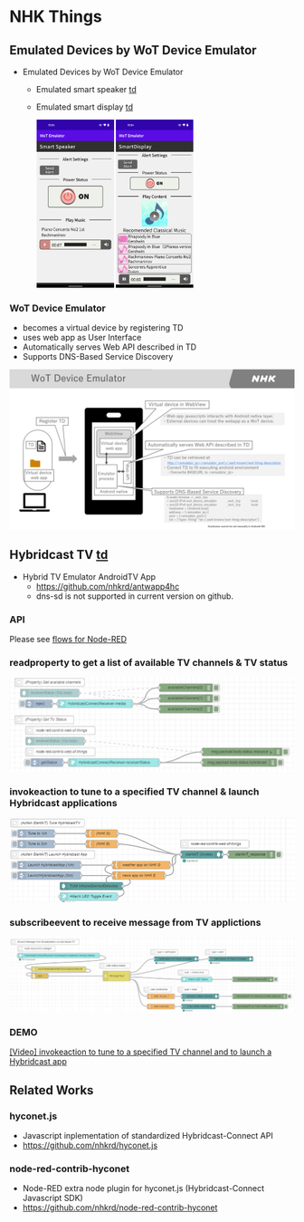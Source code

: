 # NHK Things

## Emulated Devices by WoT Device Emulator
* Emulated Devices by WoT Device Emulator
  * Emulated smart speaker [td](TDs/nhk-emulatedSpeaker.td.jsonld)
  * Emulated smart display [td](TDs/nhk-emulatedDisplay.td.jsonld)

     <img src="20210928_plugfest_speaker.png" alt="Smart speaker (emulator) for TPAC 2021 Plugfest" width="30%"/>
     <img src="20210928_plugfest_display.png" alt="Smart display (emulator) for TPAC 2021 Plugfest" width="30%" />

### WoT Device Emulator
  * becomes a virtual device by registering TD
  * uses web app as User Interface
  * Automatically serves Web API described in TD
  * Supports DNS-Based Service Discovery
 <img src="20210928_plugfest_emulator.png" alt="WoT device emulator for TPAC 2021 Plugfest" />



## Hybridcast TV [td](/TDs/nhk-tv.jsonld)
- Hybrid TV Emulator AndroidTV App
   - https://github.com/nhkrd/antwapp4hc
   - dns-sd is not supported in current version on github.

### API
Please see [flows for Node-RED](https://github.com/w3c/wot-testing/blob/master/events/2020.09.Online/TDs/NHK/flows_nhk_plugfest202009.json)

### readproperty to get a list of available TV channels & TV status
![readproperty to get available TV Channels & TV Status](property.png)
### invokeaction to tune to a specified TV channel & launch Hybridcast applications
![invokeaction to tune TV channel & launch HybridcastAPP](action.png)
### subscribeevent to receive message from TV applictions
![subscribeevent to receive message from TV programs](event.png)



### DEMO
[[Video] invokeaction to tune to a specified TV channel and to launch a Hybridcast app](actionTune_and_actionLaunchHybridcastApp.mp4)



## Related Works

### hyconet.js
- Javascript inplementation of standardized Hybridcast-Connect API
- https://github.com/nhkrd/hyconet.js

### node-red-contrib-hyconet
- Node-RED extra node plugin for hyconet.js (Hybridcast-Connect Javascript SDK)
- https://github.com/nhkrd/node-red-contrib-hyconet

